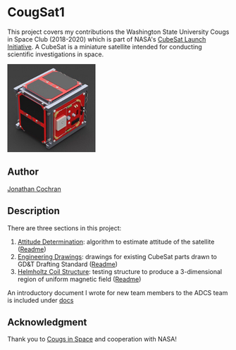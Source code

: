 # CougSat1

This project covers my contributions the Washington State University Cougs in Space Club (2018-2020) which is part of NASA's [CubeSat Launch Initiative](https://nasa.gov/kennedy/launch-services-program/cubesat-launch-initiative).
A CubeSat is a miniature satellite intended for conducting scientific investigations in space.

<img src="docs/ref/cougsat_picture.PNG" alt="cougsat" width="200"/>

## Author

[Jonathan Cochran](https://github.com/ionzzu)

## Description

There are three sections in this project:
1. [Attitude Determination](attitude_determination): algorithm to estimate attitude of the satellite ([Readme](docs/attitudeDetermination.md))
2. [Engineering Drawings](engineering_drawings): drawings for existing CubeSat parts drawn to GD&T Drafting Standard ([Readme](docs/engDrawings.md))
3. [Helmholtz Coil Structure](helmholtz_coil_structure): testing structure to produce a 3-dimensional region of uniform magnetic field ([Readme](docs/helmholtz.md))

An introductory document I wrote for new team members to the ADCS team is included under [docs](docs)

## Acknowledgment

Thank you to [Cougs in Space](https://cis.vcea.wsu.edu) and cooperation with NASA!
